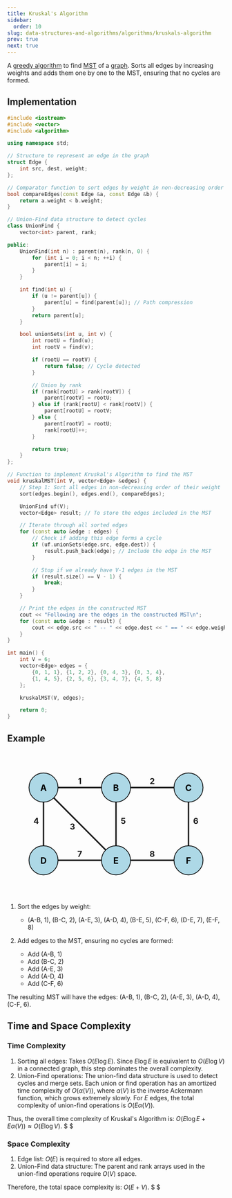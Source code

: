 ```yaml
---
title: Kruskal's Algorithm
sidebar:
  order: 10
slug: data-structures-and-algorithms/algorithms/kruskals-algorithm
prev: true
next: true
---
```


A [greedy algorithm](/data-structures-and-algorithms/algorithms/introduction#greedy-algorithm) to find [MST](/data-structures-and-algorithms/data-structures/minimum-spanning-tree/) of a [graph](/data-structures-and-algorithms/data-structures/graph/). Sorts all edges by increasing weights and adds them one by one to
the MST, ensuring that no cycles are formed.

## Implementation

```cpp
#include <iostream>
#include <vector>
#include <algorithm>

using namespace std;

// Structure to represent an edge in the graph
struct Edge {
    int src, dest, weight;
};

// Comparator function to sort edges by weight in non-decreasing order
bool compareEdges(const Edge &a, const Edge &b) {
    return a.weight < b.weight;
}

// Union-Find data structure to detect cycles
class UnionFind {
    vector<int> parent, rank;

public:
    UnionFind(int n) : parent(n), rank(n, 0) {
        for (int i = 0; i < n; ++i) {
            parent[i] = i;
        }
    }

    int find(int u) {
        if (u != parent[u]) {
            parent[u] = find(parent[u]); // Path compression
        }
        return parent[u];
    }

    bool unionSets(int u, int v) {
        int rootU = find(u);
        int rootV = find(v);

        if (rootU == rootV) {
            return false; // Cycle detected
        }

        // Union by rank
        if (rank[rootU] > rank[rootV]) {
            parent[rootV] = rootU;
        } else if (rank[rootU] < rank[rootV]) {
            parent[rootU] = rootV;
        } else {
            parent[rootV] = rootU;
            rank[rootU]++;
        }

        return true;
    }
};

// Function to implement Kruskal's Algorithm to find the MST
void kruskalMST(int V, vector<Edge> &edges) {
    // Step 1: Sort all edges in non-decreasing order of their weight
    sort(edges.begin(), edges.end(), compareEdges);

    UnionFind uf(V);
    vector<Edge> result; // To store the edges included in the MST

    // Iterate through all sorted edges
    for (const auto &edge : edges) {
        // Check if adding this edge forms a cycle
        if (uf.unionSets(edge.src, edge.dest)) {
            result.push_back(edge); // Include the edge in the MST
        }

        // Stop if we already have V-1 edges in the MST
        if (result.size() == V - 1) {
            break;
        }
    }

    // Print the edges in the constructed MST
    cout << "Following are the edges in the constructed MST\n";
    for (const auto &edge : result) {
        cout << edge.src << " -- " << edge.dest << " == " << edge.weight << "\n";
    }
}

int main() {
    int V = 6;
    vector<Edge> edges = {
        {0, 1, 1}, {1, 2, 2}, {0, 4, 3}, {0, 3, 4},
        {1, 4, 5}, {2, 5, 6}, {3, 4, 7}, {4, 5, 8}
    };

    kruskalMST(V, edges);

    return 0;
}
```

## Example

<svg xmlns="http://www.w3.org/2000/svg" viewBox="0 0 300 200" width="600" height="400" class="mx-auto">
  <style>
    .vertex {
      fill: lightblue;
      stroke: black;
      stroke-width: 1px;
    }
    .edge {
      stroke: currentColor;
      stroke-width: 2px;
    }
    .label {
      font-size: 12px;
      font-weight: bold;
    }
    .weight {
      font-size: .7rem;
      fill: currentColor;
      font-weight: bold;
    }
  </style>

  <!-- Edges -->
  <line x1="50" y1="50" x2="150" y2="50" class="edge" />
  <text x="100" y="45" class="weight" text-anchor="middle">1</text>

  <line x1="150" y1="50" x2="250" y2="50" class="edge" />
  <text x="200" y="45" class="weight" text-anchor="middle">2</text>

  <line x1="50" y1="50" x2="50" y2="150" class="edge" />
  <text x="40" y="100" class="weight" text-anchor="middle">4</text>

  <line x1="50" y1="50" x2="150" y2="150" class="edge" />
  <text x="90" y="108" class="weight" text-anchor="middle">3</text>

  <line x1="150" y1="50" x2="150" y2="150" class="edge" />
  <text x="160" y="100" class="weight" text-anchor="middle">5</text>

  <line x1="250" y1="50" x2="250" y2="150" class="edge" />
  <text x="260" y="100" class="weight" text-anchor="middle">6</text>

  <line x1="50" y1="150" x2="150" y2="150" class="edge" />
  <text x="100" y="145" class="weight" text-anchor="middle">7</text>

  <line x1="150" y1="150" x2="250" y2="150" class="edge" />
  <text x="200" y="145" class="weight" text-anchor="middle">8</text>

  <!-- Vertices -->
  <circle cx="50" cy="50" r="20" class="vertex" />
  <text x="50" y="55" class="label" text-anchor="middle">A</text>

  <circle cx="150" cy="50" r="20" class="vertex" />
  <text x="150" y="55" class="label" text-anchor="middle">B</text>

  <circle cx="250" cy="50" r="20" class="vertex" />
  <text x="250" y="55" class="label" text-anchor="middle">C</text>

  <circle cx="50" cy="150" r="20" class="vertex" />
  <text x="50" y="155" class="label" text-anchor="middle">D</text>

  <circle cx="150" cy="150" r="20" class="vertex" />
  <text x="150" y="155" class="label" text-anchor="middle">E</text>

  <circle cx="250" cy="150" r="20" class="vertex" />
  <text x="250" y="155" class="label" text-anchor="middle">F</text>
</svg>

1. Sort the edges by weight:

   - (A-B, 1), (B-C, 2), (A-E, 3), (A-D, 4), (B-E, 5), (C-F, 6), (D-E, 7),
     (E-F, 8)

2. Add edges to the MST, ensuring no cycles are formed:
   - Add (A-B, 1)
   - Add (B-C, 2)
   - Add (A-E, 3)
   - Add (A-D, 4)
   - Add (C-F, 6)

The resulting MST will have the edges: (A-B, 1), (B-C, 2), (A-E, 3), (A-D, 4),
(C-F, 6).

## Time and Space Complexity

### Time Complexity

1. Sorting all edges: Takes $O(E \log E)$. Since $E \log E$ is equivalent to $O(E \log V)$ in a connected graph, this step dominates the overall complexity.
2. Union-Find operations: The union-find data structure is used to detect cycles and merge sets. Each union or find operation has an amortized time complexity of $O(\alpha(V))$, where $\alpha(V)$ is the inverse Ackermann function, which grows extremely slowly. For $E$ edges, the total complexity of union-find operations is $O(E \alpha(V))$.

Thus, the overall time complexity of Kruskal's Algorithm is: $O(E \log E + E \alpha(V)) \approx O(E \log V)$. $ $

### Space Complexity

1. Edge list: $O(E)$ is required to store all edges.
2. Union-Find data structure: The parent and rank arrays used in the union-find operations require $O(V)$ space.

Therefore, the total space complexity is: $O(E + V)$. $ $
